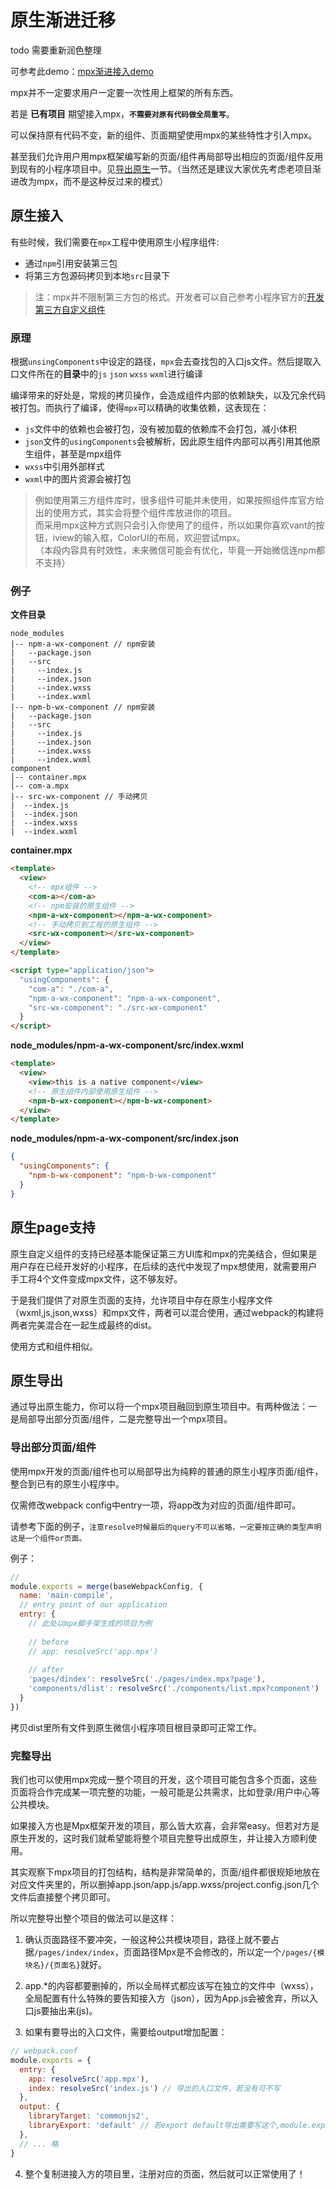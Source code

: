 # 原生渐进迁移

todo 需要重新润色整理

可参考此demo：[mpx渐进接入demo](https://github.com/didi/mpx/tree/master/examples/mpx-progressive)

mpx并不一定要求用户一定要一次性用上框架的所有东西。

若是 **已有项目** 期望接入mpx，**`不需要对原有代码做全局重写`**。

可以保持原有代码不变，新的组件、页面期望使用mpx的某些特性才引入mpx。

甚至我们允许用户用mpx框架编写新的页面/组件再局部导出相应的页面/组件反用到现有的小程序项目中。见[导出原生](#导出原生)一节。（当然还是建议大家优先考虑老项目渐进改为mpx，而不是这种反过来的模式）

## 原生接入

有些时候，我们需要在`mpx`工程中使用原生小程序组件:

- 通过`npm`引用安装第三包
- 将第三方包源码拷贝到本地`src`目录下

> 注：mpx并不限制第三方包的格式。开发者可以自己参考小程序官方的[开发第三方自定义组件](https://developers.weixin.qq.com/miniprogram/dev/framework/custom-component/trdparty.html)

### 原理

根据`unsingComponents`中设定的路径，`mpx`会去查找包的入口js文件。然后提取入口文件所在的**目录**中的`js` `json` `wxss` `wxml`进行编译

编译带来的好处是，常规的拷贝操作，会造成组件内部的依赖缺失，以及冗余代码被打包。而执行了编译，使得`mpx`可以精确的收集依赖，这表现在：

- `js`文件中的依赖也会被打包，没有被加载的依赖库不会打包，减小体积
- `json`文件的`usingComponents`会被解析，因此原生组件内部可以再引用其他原生组件，甚至是mpx组件
- `wxss`中引用外部样式
- `wxml`中的图片资源会被打包

> 例如使用第三方组件库时，很多组件可能并未使用，如果按照组件库官方给出的使用方式，其实会将整个组件库放进你的项目。  
而采用mpx这种方式则只会引入你使用了的组件，所以如果你喜欢vant的按钮，iview的输入框，ColorUI的布局，欢迎尝试mpx。  
（本段内容具有时效性，未来微信可能会有优化，毕竟一开始微信连npm都不支持）

### 例子 

**文件目录**
  ```
  node_modules
  |-- npm-a-wx-component // npm安装
  |   --package.json
  |   --src
  |     --index.js
  |     --index.json
  |     --index.wxss
  |     --index.wxml
  |-- npm-b-wx-component // npm安装
  |   --package.json
  |   --src
  |     --index.js
  |     --index.json
  |     --index.wxss
  |     --index.wxml
  component
  │-- container.mpx 
  │-- com-a.mpx 
  |-- src-wx-component // 手动拷贝
  |  --index.js
  |  --index.json
  |  --index.wxss
  |  --index.wxml

  ```

**container.mpx**
```html
<template>
  <view>
    <!-- mpx组件 -->
    <com-a></com-a>
    <!-- npm安装的原生组件 -->
    <npm-a-wx-component></npm-a-wx-component>
    <!-- 手动拷贝到工程的原生组件 -->
    <src-wx-component></src-wx-component>
  </view>
</template>

<script type="application/json">
  "usingComponents": {
    "com-a": "./com-a",
    "npm-a-wx-component": "npm-a-wx-component",
    "src-wx-component": "./src-wx-component"
  }
</script>
```

**node_modules/npm-a-wx-component/src/index.wxml**
```html
<template>
  <view>
    <view>this is a native component</view>
    <!-- 原生组件内部使用原生组件 -->
    <npm-b-wx-component></npm-b-wx-component>
  </view>
</template>
```

**node_modules/npm-a-wx-component/src/index.json**
```json
{
  "usingComponents": {
    "npm-b-wx-component": "npm-b-wx-component"
  }
}
```

## 原生page支持

原生自定义组件的支持已经基本能保证第三方UI库和mpx的完美结合，但如果是用户存在已经开发好的小程序，在后续的迭代中发现了mpx想使用，就需要用户手工将4个文件变成mpx文件，这不够友好。

于是我们提供了对原生页面的支持，允许项目中存在原生小程序文件（wxml,js,json,wxss）和mpx文件，两者可以混合使用，通过webpack的构建将两者完美混合在一起生成最终的dist。

使用方式和组件相似。

## 原生导出

通过导出原生能力，你可以将一个mpx项目融回到原生项目中。有两种做法：一是局部导出部分页面/组件，二是完整导出一个mpx项目。

### 导出部分页面/组件

使用mpx开发的页面/组件也可以局部导出为纯粹的普通的原生小程序页面/组件，整合到已有的原生小程序中。

仅需修改webpack config中entry一项，将app改为对应的页面/组件即可。

请参考下面的例子，`注意resolve时候最后的query不可以省略，一定要按正确的类型声明这是一个组件or页面。`

例子：

```js
// 
module.exports = merge(baseWebpackConfig, {
  name: 'main-compile',
  // entry point of our application
  entry: {
    // 此处以mpx脚手架生成的项目为例
    
    // before
    // app: resolveSrc('app.mpx')
    
    // after
    'pages/dindex': resolveSrc('./pages/index.mpx?page'),
    'components/dlist': resolveSrc('./components/list.mpx?component')
  }
})
```

拷贝dist里所有文件到原生微信小程序项目根目录即可正常工作。

### 完整导出

我们也可以使用mpx完成一整个项目的开发，这个项目可能包含多个页面，这些页面将合作完成某一项完整的功能，一般可能是公共需求，比如登录/用户中心等公共模块。

如果接入方也是Mpx框架开发的项目，那么皆大欢喜，会非常easy。但若对方是原生开发的，这时我们就希望能将整个项目完整导出成原生，并让接入方顺利使用。

其实观察下mpx项目的打包结构，结构是非常简单的，页面/组件都很规矩地放在对应文件夹里的，所以删掉app.json/app.js/app.wxss/project.config.json几个文件后直接整个拷贝即可。

所以完整导出整个项目的做法可以是这样：

1. 确认页面路径不要冲突，一般这种公共模块项目，路径上就不要占据`/pages/index/index`，页面路径Mpx是不会修改的，所以定一个`/pages/{模块名}/{页面名}`就好。

2. app.*的内容都要删掉的，所以全局样式都应该写在独立的文件中（wxss），全局配置有什么特殊的要告知接入方（json），因为App.js会被舍弃，所以入口js要抽出来(js)。

3. 如果有要导出的入口文件，需要给output增加配置：
```js
// webpack.conf
module.exports = {
  entry: {
    app: resolveSrc('app.mpx'),
    index: resolveSrc('index.js') // 导出的入口文件，若没有可不写
  },
  output: {
    libraryTarget: 'commonjs2',
    libraryExport: 'default' // 若export default导出需要写这个,module.exports可省略
  },
  // ... 略
}
```

4. 整个复制进接入方的项目里，注册对应的页面，然后就可以正常使用了！


